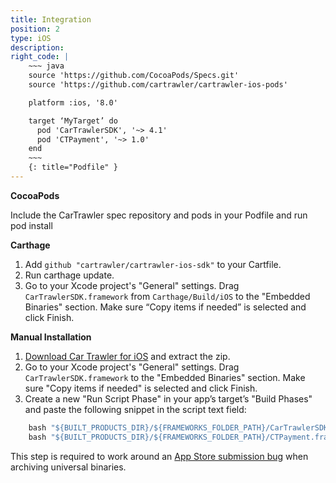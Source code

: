 ```yaml
---
title: Integration
position: 2
type: iOS
description: 
right_code: |
    ~~~ java
    source 'https://github.com/CocoaPods/Specs.git'
    source 'https://github.com/cartrawler/cartrawler-ios-pods'

    platform :ios, '8.0'

    target ‘MyTarget’ do
      pod 'CarTrawlerSDK', '~> 4.1'
      pod 'CTPayment', '~> 1.0'
    end
    ~~~
    {: title="Podfile" }
---
```


**CocoaPods**

Include the CarTrawler spec repository and pods in your Podfile and run pod install

**Carthage**

1. Add `github "cartrawler/cartrawler-ios-sdk"` to your Cartfile.
2. Run carthage update.
3. Go to your Xcode project's "General" settings. Drag `CarTrawlerSDK.framework` from `Carthage/Build/iOS` to the "Embedded Binaries" section. Make sure “Copy items if needed” is selected and click Finish.

**Manual Installation**

1. [Download Car Trawler for iOS](https://github.com/cartrawler/cartrawler-ios-sdk/archive/master.zip) and extract the zip.
2. Go to your Xcode project's "General" settings. Drag `CarTrawlerSDK.framework` to the "Embedded Binaries" section. Make sure "Copy items if needed" is selected and click Finish.
3. Create a new "Run Script Phase" in your app’s target’s "Build Phases" and paste the following snippet in the script text field:

~~~ java
    bash "${BUILT_PRODUCTS_DIR}/${FRAMEWORKS_FOLDER_PATH}/CarTrawlerSDK.framework/strip-frameworks.sh"
    bash "${BUILT_PRODUCTS_DIR}/${FRAMEWORKS_FOLDER_PATH}/CTPayment.framework/strip-frameworks.sh"
~~~
        
This step is required to work around an [App Store submission bug](http://www.openradar.me/radar?id=6409498411401216) when archiving universal binaries.